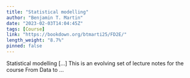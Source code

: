 ```yaml
---
title: "Statistical modelling"
author: "Benjamin T. Martin"
date: "2023-02-03T14:04:45Z"
tags: [Course]
link: "https://bookdown.org/btmarti25/FD2E/"
length_weight: "8.7%"
pinned: false
---
```


Statistical modelling [...] This is an evolving set of lecture notes for the course From Data to ...

